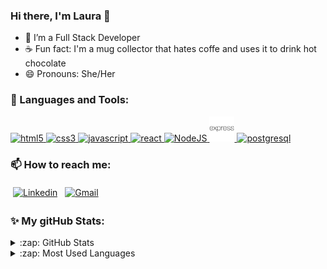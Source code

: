 ### Hi there, I'm Laura 👋
- 🔭 I’m a Full Stack Developer 
- ☕ Fun fact: I'm a mug collector that hates coffe and uses it to drink hot chocolate
- 😄 Pronouns: She/Her
### 🧰 Languages and Tools:
<p align="left">
  <a href="https://www.w3.org/html/" target="_blank"> <img src="https://simpleicons.org/icons/html5.svg" alt="html5" width="40" height="40"/> </a> 
  <a href="https://www.w3schools.com/css/" target="_blank"> <img src="https://simpleicons.org/icons/css3.svg" alt="css3" width="40" height="40"/> </a> 
  <a href="https://developer.mozilla.org/en-US/docs/Web/JavaScript" target="_blank"> <img src="https://simpleicons.org/icons/javascript.svg" alt="javascript" width="40" height="40"/> </a> 
  <a href="https://reactjs.org/" target="_blank"> <img src="https://simpleicons.org/icons/react.svg" alt="react" width="40" height="40"/> </a> 
  <a href="https://www.nodejs.org" target="_blank"> <img src="https://simpleicons.org/icons/nodedotjs.svg" alt="NodeJS" width="40" height="40"/> </a>
  <a href="https://expressjs.com" target="_blank"> <img src="https://raw.githubusercontent.com/devicons/devicon/master/icons/express/express-original-wordmark.svg" alt="express" width="40" height="40"/> </a> 
  <a href="https://www.postgresql.org" target="_blank"> <img src="https://simpleicons.org/icons/postgresql.svg" alt="postgresql" width="40" height="40"/> </a> 
</p>

### 📫 How to reach me:
<p>
 <a href="https://linkedin.com/in/issitarual" target="_blank" rel="noopener noreferrer"> <img src="https://img.shields.io/badge/LinkedIn-0077B5?style=for-the-badge&logo=linkedin&logoColor=white" alt="Linkedin" height="20" style="vertical-align:top; margin:4px"></a>
 <a href="mailto:laura.tracierra@gmail.com"> <img src="https://img.shields.io/badge/Gmail-D14836?style=for-the-badge&logo=gmail&logoColor=white" alt="Gmail" height="20" style="vertical-align:top; margin:4px"></a>
</p>

### ✨ My gitHub Stats:
<details><summary>:zap: GitHub Stats</summary><img align="left" alt="Laura's GitHub Stats" src="https://github-readme-stats.vercel.app/api?username=issitarual&show_icons=true&theme=radical" /></details>
<details><summary>:zap: Most Used Languages</summary><img align="left" alt="Laura's GitHub Top Languages" src="https://github-readme-stats.vercel.app/api/top-langs/?username=issitarual&layout=compact&theme=radical" /></details>

<!--
**issitarual/issitarual** is a ✨ _special_ ✨ repository because its `README.md` (this file) appears on your GitHub profile.

Here are some ideas to get you started:

- 🔭 I’m currently working on ...

- 👯 I’m looking to collaborate on ...
- 🤔 I’m looking for help with ...
- 💬 Ask me about ...
- 📫 How to reach me: ...
- 😄 Pronouns: ...
- ⚡ Fun fact: ...
-->
